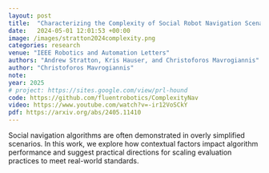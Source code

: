 ```yaml
---
layout: post
title:  "Characterizing the Complexity of Social Robot Navigation Scenarios"
date:   2024-05-01 12:01:53 +00:00
image: /images/stratton2024complexity.png
categories: research
venue: "IEEE Robotics and Automation Letters"
authors: "Andrew Stratton, Kris Hauser, and Christoforos Mavrogiannis"
author: "Christoforos Mavrogiannis"
note:
year: 2025
# project: https://sites.google.com/view/prl-hound
code: https://github.com/fluentrobotics/ComplexityNav
video: https://www.youtube.com/watch?v=-ir12VoSCkY
pdf: https://arxiv.org/abs/2405.11410
---
```

Social navigation algorithms are often demonstrated in overly simplified scenarios. In this work, we explore how contextual factors impact algorithm performance and suggest practical directions for scaling evaluation practices to meet real-world standards. 
